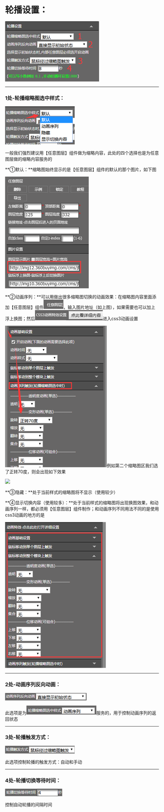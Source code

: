 # 轮播设置：

![](/assets/i90rt.png)

---

### 1处-轮播缩略图选中样式：

![](/assets/im235rt.png)

一般我们强烈建议用【任意图层】组件做为缩略内容，此处的四个选择也是为任意图层做的缩略内容服务的

**①默认：**缩略图始终显示的是【任意图层】组件的默认的那个图片，如下图

![](/assets/idgeyrt.png)

**②动画序列：**可以用做出很多缩略图切换的动画效果：在缩略图内容里面添加【任意图层】组件![](/assets/iDRTt.png)，输入图片地址（如上图），如果需要也可以加上浮上换图；然后![](/assets/imdfgrt.png)进入css3动画设置

![](/assets/ddsort.png)例如第二个缩略图区我们选了正转70度，则会出现如下效果

![](http://img10.360buyimg.com/cms/jfs/t17836/55/240747445/2761074/2f24fe51/5a65914cN3efc858f.gif)

**③隐藏：**处于当前样式的缩略图将不显示（使用较少）

**④显示切换内容（使用较多）：**处于当前样式的缩略图将出现换图效果，和动画序列一样，都必须用【任意图层】组件制作；和动画序列不同用法不同的是使用css3动画的地方的是

![](/assets/imsddtrt.png)

---

### 2处-**动画序列反向动画：**

![](/assets/idfrrt.png)

此选项是为![](/assets/imddftrt.png)服务的，用于控制动画序列的返回状态

---

### 3处-**轮播触发方式：**

![](/assets/imeett.png)

此选项控制轮播的触发方式：自动和手动

---

### 4处-轮播切换等待时间：

![](/assets/imeetort.png)

控制自动轮播的间隔时间

